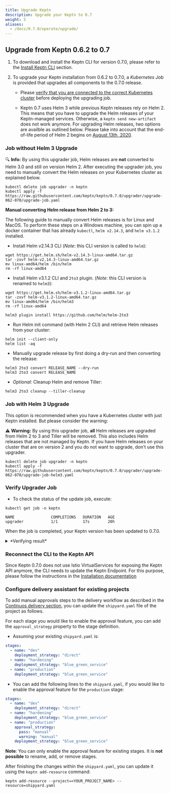 ```yaml
---
title: Upgrade Keptn
description: Upgrade your Keptn to 0.7
weight: 5
aliases:
  - /docs/0.7.0/operate/upgrade/
---
```


## Upgrade from Keptn 0.6.2 to 0.7

1. To download and install the Keptn CLI for version 0.7.0, please refer to the [Install Keptn CLI](../install/#install-keptn-cli) section.

1. To upgrade your Keptn installation from 0.6.2 to 0.7.0, a *Kubernetes Job* is provided that upgrades all components to the 0.7.0 release. 

    * Please [verify that you are connected to the correct Kubernetes cluster](../../troubleshooting/#verify-kubernetes-context-with-keptn-installation)
before deploying the upgrading job.

    * Keptn 0.7 uses Helm 3 while previous Keptn releases rely on Helm 2. This means that you have to upgrade the Helm releases of your Keptn-managed services. Otherwise, a `keptn send new-artifact` does not work anymore. For upgrading Helm releases, two options are availble as outlined below. Please take into account that the end-of-life period of Helm 2 begins on [August 13th, 2020](https://helm.sh/blog/covid-19-extending-helm-v2-bug-fixes/).

### Job without Helm 3 Upgrade

:mag: **Info:** By using this upgrader job, Helm releases are **not** converted to Helm 3.0 and still on version Helm 2. After executing the upgrader job, you need to manually convert the Helm releases on your Kubernetes cluster as explained below.

```console
kubectl delete job upgrader -n keptn
kubectl apply -f https://raw.githubusercontent.com/keptn/keptn/0.7.0/upgrader/upgrade-062-070/upgrade-job.yaml
```

**Manual converting Helm release from Helm 2 to 3:**

The following guide to manually convert Helm releases is for Linux and MacOS. To perform these steps on a Windows machine, you can spin up a docker container that has already `kubectl`, `helm v2.14.3`, and `helm v3.1.2` installed. 

* Install Helm v2.14.3 CLI (*Note*: this CLI version is called to `helm`):

```console
wget https://get.helm.sh/helm-v2.14.3-linux-amd64.tar.gz
tar -zxvf helm-v2.14.3-linux-amd64.tar.gz
mv linux-amd64/helm /bin/helm
rm -rf linux-amd64
```

* Install Helm v3.1.2 CLI and `2to3` plugin. (*Note*: this CLI version is renamed to `helm3`):

```console
wget https://get.helm.sh/helm-v3.1.2-linux-amd64.tar.gz
tar -zxvf helm-v3.1.2-linux-amd64.tar.gz
mv linux-amd64/helm /bin/helm3
rm -rf linux-amd64

helm3 plugin install https://github.com/helm/helm-2to3
```

* Run Helm init command (with Helm 2 CLI) and retrieve Helm releases from your cluster: 

```console
helm init --client-only
helm list -aq
```

* Manually upgrade release by first doing a dry-run and then converting the release:

```console
helm3 2to3 convert RELEASE_NAME --dry-run
helm3 2to3 convert RELEASE_NAME
```

* *Optional:* Cleanup Helm and remove Tiller: 

```console
helm3 2to3 cleanup --tiller-cleanup
```

### Job with Helm 3 Upgrade

This option is recommended when you have a Kubernetes cluster with just Keptn installed. But please consider the warning: 

:warning: **Warning:** By using this upgrader job, **all** Helm releases are upgraded from Helm 2 to 3 and Tiller will be removed. This also includes Helm releases that are not managed by Keptn. If you have Helm releases on your cluster that are on version 2 and you do not want to upgrade, don't use this upgrader.

```console
kubectl delete job upgrader -n keptn
kubectl apply -f https://raw.githubusercontent.com/keptn/keptn/0.7.0/upgrader/upgrade-062-070/upgrade-job-helm3.yaml
```

### Verify Upgrader Job

* To check the status of the update job, execute:

```console
kubectl get job -n keptn
```
```
NAME                COMPLETIONS   DURATION   AGE
upgrader            1/1           17s        20h
```

When the job is completed, your Keptn version has been updated to 0.7.0.

<details><summary>*Verifying result*</summary>

To verify that the upgrade process worked, please check the images and their tags using `kubectl` as described below. 

**Before the upgrade**:

```console
kubectl -n keptn get deployments -owide
```

```
NAME                                                      READY   UP-TO-DATE   AVAILABLE   AGE     CONTAINERS               IMAGES                                      SELECTOR
api                                                       1/1     1            1           4h25m   api                      keptn/api:0.6.0                             run=api
bridge                                                    1/1     1            1           4h25m   bridge                   keptn/bridge2:20200308.0859                 run=bridge
configuration-service                                     1/1     1            1           4h25m   configuration-service    keptn/configuration-service:20200308.0859   run=configuration-service
eventbroker-go                                            1/1     1            1           4h25m   eventbroker-go           keptn/eventbroker-go:0.6.0                  run=eventbroker-go
gatekeeper-service                                        1/1     1            1           4h24m   gatekeeper-service       keptn/gatekeeper-service:0.6.0              run=gatekeeper-service
gatekeeper-service-evaluation-done-distributor            1/1     1            1           4h24m   distributor              keptn/distributor:0.6.0                     run=distributor
helm-service                                              1/1     1            1           4h25m   helm-service             keptn/helm-service:0.6.0                    run=helm-service
helm-service-configuration-change-distributor             1/1     1            1           4h24m   distributor              keptn/distributor:0.6.0                     run=distributor
helm-service-service-create-distributor                   1/1     1            1           4h25m   distributor              keptn/distributor:0.6.0                     run=distributor
jmeter-service                                            1/1     1            1           4h24m   jmeter-service           keptn/jmeter-service:0.6.0                  run=jmeter-service
jmeter-service-deployment-distributor                     1/1     1            1           4h24m   distributor              keptn/distributor:0.6.0                     run=distributor
lighthouse-service                                        1/1     1            1           4h24m   lighthouse-service       keptn/lighthouse-service:0.6.0              run=lighthouse-service
lighthouse-service-get-sli-done-distributor               1/1     1            1           4h24m   distributor              keptn/distributor:0.6.0                     run=distributor
lighthouse-service-start-evaluation-distributor           1/1     1            1           4h24m   distributor              keptn/distributor:0.6.0                     run=distributor
lighthouse-service-tests-finished-distributor             1/1     1            1           4h24m   distributor              keptn/distributor:0.6.0                     run=distributor
nats-operator                                             1/1     1            1           4h25m   nats-operator            connecteverything/nats-operator:0.6.0       name=nats-operator
prometheus-service                                        1/1     1            1           27m     prometheus-service       keptn/prometheus-service:0.3.1              run=prometheus-service
prometheus-service-monitoring-configure-distributor       1/1     1            1           27m     distributor              keptn/distributor:0.5.0                     run=distributor
prometheus-sli-service                                    1/1     1            1           24m     prometheus-sli-service   keptn/prometheus-sli-service:0.2.0          run=prometheus-sli-service
prometheus-sli-service-monitoring-configure-distributor   1/1     1            1           24m     distributor              keptn/distributor:0.5.0                     run=distributor
remediation-service                                       1/1     1            1           4h24m   remediation-service      keptn/remediation-service:0.6.0             run=remediation-service
remediation-service-problem-distributor                   1/1     1            1           4h24m   distributor              keptn/distributor:0.6.0                     run=distributor
shipyard-service                                          1/1     1            1           4h25m   shipyard-service         keptn/shipyard-service:0.6.0                run=shipyard-service
shipyard-service-create-project-distributor               1/1     1            1           4h25m   distributor              keptn/distributor:0.6.0                     run=distributor
shipyard-service-delete-project-distributor               1/1     1            1           4h25m   distributor              keptn/distributor:0.6.0                     run=distributor
wait-service                                              1/1     1            1           4h24m   wait-service             keptn/wait-service:0.6.0                    run=wait-service
wait-service-deployment-distributor                       1/1     1            1           4h24m   distributor              keptn/distributor:0.6.0                     run=distributor
```

**After the upgrade**

```console
kubectl -n keptn get deployments -owide
```

```console
NAME                                                      READY   UP-TO-DATE   AVAILABLE   AGE   CONTAINERS                          IMAGES                                                                            SELECTOR
api-gateway-nginx                                         1/1     1            1           65m   api-gateway-nginx                   docker.io/nginxinc/nginx-unprivileged:1.17.9                                      run=api-gateway-nginx
api-service                                               1/1     1            1           65m   api-service                         docker.io/keptn/api:latest                                                        run=api-service
bridge                                                    1/1     1            1           65m   bridge                              docker.io/keptn/bridge2:latest                                                    run=bridge
configuration-service                                     1/1     1            1           65m   configuration-service,distributor   docker.io/keptn/configuration-service:latest,docker.io/keptn/distributor:latest   run=configuration-service
eventbroker-go                                            1/1     1            1           65m   eventbroker-go                      docker.io/keptn/eventbroker-go:latest                                             run=eventbroker-go
helm-service                                              1/1     1            1           65m   helm-service,distributor            docker.io/keptn/helm-service:latest,docker.io/keptn/distributor:latest            run=helm-service
lighthouse-service                                        1/1     1            1           65m   lighthouse-service,distributor      docker.io/keptn/lighthouse-service:latest,docker.io/keptn/distributor:latest      run=lighthouse-service
mongodb                                                   1/1     1            1           65m   mongodb                             docker.io/centos/mongodb-36-centos7:1                                             name=mongodb
mongodb-datastore                                         1/1     1            1           65m   mongodb-datastore,distributor       docker.io/keptn/mongodb-datastore:latest,docker.io/keptn/distributor:latest       run=mongodb-datastore
prometheus-service                                        1/1     1            1           85m   prometheus-service                  keptn/prometheus-service:0.3.3                                                    run=prometheus-service
prometheus-service-monitoring-configure-distributor       1/1     1            1           85m   distributor                         keptn/distributor:0.6.0                                                           run=distributor
prometheus-sli-service                                    1/1     1            1           85m   prometheus-sli-service              keptncontrib/prometheus-sli-service:0.2.2                                         run=prometheus-sli-service
prometheus-sli-service-monitoring-configure-distributor   1/1     1            1           85m   distributor                         keptn/distributor:latest                                                          run=distributor
remediation-service                                       1/1     1            1           65m   remediation-service,distributor     docker.io/keptn/remediation-service:latest,docker.io/keptn/distributor:latest     run=remediation-service
shipyard-service                                          1/1     1            1           65m   shipyard-service,distributor        docker.io/keptn/shipyard-service:latest,docker.io/keptn/distributor:latest        run=shipyard-service
```

</details>

### Reconnect the CLI to the Keptn API

Since Keptn 0.7.0 does not use Istio VirtualServices for exposing the Keptn API anymore, the CLI needs to update the 
Keptn Endpoint. For this purpose, please follow the instructions in the [Installation documentation](../install/#access-the-keptn-api) 

### Configure delivery assistant for existing projects

To add manual approvals steps to the delivery workflow as described in the [Continuos delivery section](../../continuous_delivery/multi_stage/#approval-strategy), you can update the `shipyard.yaml` file of the project as follows.

For each stage you would like to enable the approval feature, you can add the `approval_strategy` property to the stage definition. 

* Assuming your existing `shipyard.yaml` is:

```yaml
stages:
  - name: "dev"
    deployment_strategy: "direct"
  - name: "hardening"
    deployment_strategy: "blue_green_service"
  - name: "production"
    deployment_strategy: "blue_green_service"
```

* You can add the following lines to the `shipyard.yaml`, if you would like to enable the approval feature for the `production` stage:

```yaml
stages:
  - name: "dev"
    deployment_strategy: "direct"
  - name: "hardening"
    deployment_strategy: "blue_green_service"
  - name: "production"
    approval_strategy: 
      pass: "manual"
      warning: "manual"
    deployment_strategy: "blue_green_service"
```

**Note**: You can only enable the approval feature for existing stages. It is **not possible** to rename, add, or remove stages.

After finishing the changes within the `shipyard.yaml`, you can update it using the `keptn add-resource` command:

```
keptn add-resource --project=<YOUR_PROJECT_NAME> --resource=shipyard.yaml
```
